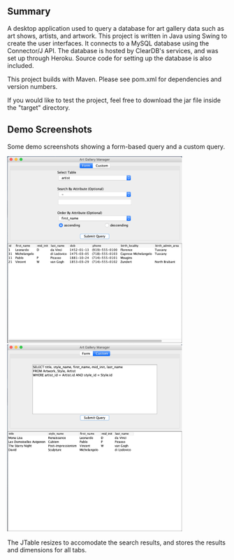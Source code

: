 ## Summary

A desktop application used to query a database for art gallery data such as art shows, artists, and artwork. This project is written in Java using Swing to create the user interfaces. It connects to a MySQL database using the Connector/J API. The database is hosted by ClearDB's services, and was set up through Heroku. Source code for setting up the database is also included.

This project builds with Maven. Please see pom.xml for dependencies and version numbers. 

If you would like to test the project, feel free to download the jar file inside the "target" directory.

## Demo Screenshots

Some demo screenshots showing a form-based query and a custom query.

<img src="/pages/FormPanelDemo.png" width=400> <img src = "/pages/CustomPanelDemo.png" width=400>

The JTable resizes to accomodate the search results, and stores the results and dimensions for all tabs.
